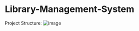 # Library-Management-System
Project Structure:
![image](https://user-images.githubusercontent.com/62420933/231397216-b767b7ed-c749-451f-ac98-a80f4510a941.png)
